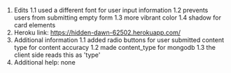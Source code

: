 1. Edits
    1.1 used a different font for user input information
    1.2 prevents users from submitting empty form
    1.3 more vibrant color
    1.4 shadow for card elements
2. Heroku link: https://hidden-dawn-62502.herokuapp.com/
3. Additional information
    1.1 added radio buttons for user submitted content type for content accuracy
    1.2 made content_type for mongodb
    1.3 the client side reads this as 'type'
4. Additional help: none
